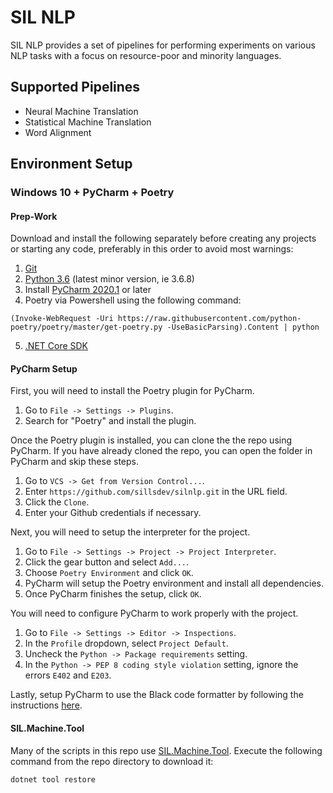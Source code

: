 # SIL NLP

SIL NLP provides a set of pipelines for performing experiments on various NLP tasks with a focus on resource-poor and minority languages.

## Supported Pipelines

- Neural Machine Translation
- Statistical Machine Translation
- Word Alignment

## Environment Setup

### Windows 10 + PyCharm + Poetry

#### Prep-Work

Download and install the following separately before creating any projects or
starting any code, preferably in this order to avoid most warnings:

1. [Git](https://git-scm.com/downloads)
1. [Python 3.6](https://www.python.org/downloads/) (latest minor version, ie 3.6.8)
1. Install [PyCharm 2020.1](https://www.jetbrains.com/pycharm/) or later
1. Poetry via Powershell using the following command:

```
(Invoke-WebRequest -Uri https://raw.githubusercontent.com/python-poetry/poetry/master/get-poetry.py -UseBasicParsing).Content | python
```

5. [.NET Core SDK](https://dotnet.microsoft.com/download)

#### PyCharm Setup

First, you will need to install the Poetry plugin for PyCharm.

1. Go to `File -> Settings -> Plugins`.
2. Search for "Poetry" and install the plugin.

Once the Poetry plugin is installed, you can clone the the repo using PyCharm. If you have already cloned the repo, you can open the folder in PyCharm and skip these steps.

1. Go to `VCS -> Get from Version Control...`.
2. Enter `https://github.com/sillsdev/silnlp.git` in the URL field.
3. Click the `Clone`.
4. Enter your Github credentials if necessary.

Next, you will need to setup the interpreter for the project.

1. Go to `File -> Settings -> Project -> Project Interpreter`.
2. Click the gear button and select `Add...`.
3. Choose `Poetry Environment` and click `OK`.
4. PyCharm will setup the Poetry environment and install all dependencies.
5. Once PyCharm finishes the setup, click `OK`.

You will need to configure PyCharm to work properly with the project.

1. Go to `File -> Settings -> Editor -> Inspections`.
2. In the `Profile` dropdown, select `Project Default`.
3. Uncheck the `Python -> Package requirements` setting.
4. In the `Python -> PEP 8 coding style violation` setting, ignore the errors `E402` and `E203`.

Lastly, setup PyCharm to use the Black code formatter by following the instructions [here](https://black.readthedocs.io/en/stable/editor_integration.html#pycharm-intellij-idea).

#### SIL.Machine.Tool

Many of the scripts in this repo use [SIL.Machine.Tool](https://github.com/sillsdev/machine).
Execute the following command from the repo directory to download it:

```
dotnet tool restore
```
